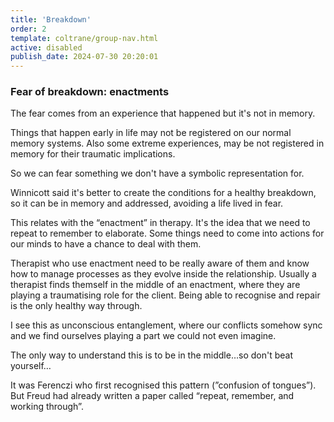 ```yaml
---
title: 'Breakdown'
order: 2
template: coltrane/group-nav.html
active: disabled
publish_date: 2024-07-30 20:20:01
---
```


### Fear of breakdown: enactments

The fear comes from an experience that happened but it's not in memory.

Things that happen early in life may not be registered on our normal memory systems. Also some extreme experiences, may be not registered in memory for their traumatic implications.

So we can fear something we don't have a symbolic representation for.

Winnicott said it's better to create the conditions for a healthy breakdown, so it can be in memory and addressed, avoiding a life lived in fear.

This relates with the “enactment” in therapy. It's the idea that we need to repeat to remember to elaborate. Some things need to come into actions for our minds to have a chance to deal with them.

Therapist who use enactment need to be really aware of them and know how to manage processes as they evolve inside the relationship. Usually a therapist finds themself in the middle of an enactment, where they are playing a traumatising role for the client. Being able to recognise and repair is the only healthy way through.

I see this as unconscious entanglement, where our conflicts somehow sync and we find ourselves playing a part we could not even imagine.

The only way to understand this is to be in the middle…so don't beat yourself…

It was Ferenczi who first recognised this pattern (”confusion of tongues”). But Freud had already written a paper called “repeat, remember, and working through”.